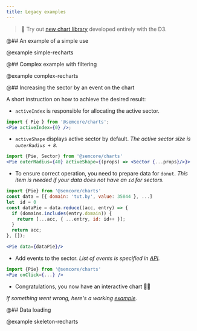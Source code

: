 ```yaml
---
title: Legacy examples
---
```


> 🎉 Try out [new chart library](/data-display/area-chart/area-chart-d3-code/) developed entirely with the D3.

@## An example of a simple use

@example simple-recharts

@## Complex example with filtering

@example complex-recharts

@## Increasing the sector by an event on the chart

A short instruction on how to achieve the desired result:

- `activeIndex` is responsible for allocating the active sector.

```jsx
import { Pie } from '@semcore/charts';
<Pie activeIndex={0} />;
```

- `activeShape` displays active sector by default. _The active sector size is `outerRadius + 8`._

```jsx
import {Pie, Sector} from '@semcore/charts'
<Pie outerRadius={40} activeShape={(props) => <Sector {...props}/>}>
```

- To ensure correct operation, you need to prepare data for `donut`. _This item is needed if your data does not have an `id` for sectors._

```jsx
import {Pie} from '@semcore/charts'
const data = [{ domain: 'tut.by', value: 35844 }, ...]
let  id = 0
const dataPie = data.reduce((acc, entry) => {
  if (domains.includes(entry.domain)) {
    return [...acc, { ...entry, id: id++ }];
  }
  return acc;
}, []);

<Pie data={dataPie}/>
```

- Add events to the sector. _List of events is specified in [API](http://recharts.org/en-US/api/Pie)._

```jsx
import {Pie} from '@semcore/charts'
<Pie onClick={...} />
```

- Congratulations, you now have an interactive chart 💪🏼

_If something went wrong, here's a working [example](/data-display/donut-chart/donut-chart-recharts-code/#a6b6cd)._

@## Data loading

@example skeleton-recharts
